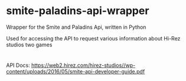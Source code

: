 # smite-paladins-api-wrapper
Wrapper for the Smite and Paladins Api, written in Python

Used for accessing the API to request various information about Hi-Rez studios two games
#
API Docs: https://web2.hirez.com/hirez-studios//wp-content/uploads/2016/05/smite-api-developer-guide.pdf
